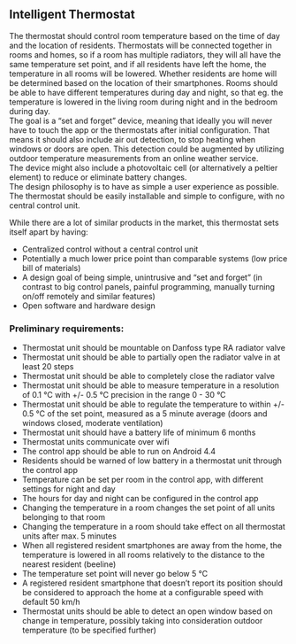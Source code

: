 Intelligent Thermostat
----------------------
The thermostat should control room temperature based on the time of day and the location of residents. Thermostats will be connected together in rooms and homes, so if a room has multiple radiators, they will all have the same temperature set point, and if all residents have left the home, the temperature in all rooms will be lowered. Whether residents are home will be determined based on the location of their smartphones. 
Rooms should be able to have different temperatures during day and night, so that eg. the temperature is lowered in the living room during night and in the bedroom during day.  
The goal is a “set and forget” device, meaning that ideally you will never have to touch the app or the thermostats after initial configuration. That means it should also include air out detection, to stop heating when windows or doors are open. This detection could be augmented by utilizing outdoor temperature measurements from an online weather service.  
The device might also include a photovoltaic cell (or alternatively a peltier element) to reduce or eliminate battery changes.  
The design philosophy is to have as simple a user experience as possible. The thermostat should be easily installable and simple to configure, with no central control unit.

While there are a lot of similar products in the market, this thermostat sets itself apart by having:
* Centralized control without a central control unit
* Potentially a much lower price point than comparable systems (low price bill of materials)
* A design goal of being simple, unintrusive and “set and forget” (in contrast to big control panels, painful programming, manually turning on/off remotely and similar features)
* Open software and hardware design

### Preliminary requirements:
* Thermostat unit should be mountable on Danfoss type  RA radiator valve
* Thermostat unit should be able to partially open the radiator valve in at least 20 steps
* Thermostat unit should be able to completely close the radiator valve
* Thermostat unit should be able to measure temperature in a resolution of 0.1 °C with +/- 0.5 °C precision in the range 0 - 30 °C
* Thermostat unit should be able to regulate the temperature to within +/- 0.5 °C of the set point, measured as a 5 minute average (doors and windows closed, moderate ventilation)
* Thermostat unit should have a battery life of minimum 6 months
* Thermostat units communicate over wifi
* The control app should be able to run on Android 4.4
* Residents should be warned of low battery in a thermostat unit through the control app
* Temperature can be set per room in the control app, with different settings for night and day
* The hours for day and night can be configured in the control app
* Changing the temperature in a room changes the set point of all units belonging to that room
* Changing the temperature in a room should take effect on all thermostat units after max. 5 minutes
* When all registered resident smartphones are away from the home, the temperature is lowered in all rooms relatively to the distance to the nearest resident (beeline)
* The temperature set point will never go below 5 °C
* A registered resident smartphone that doesn’t report its position should be considered to approach the home at a configurable speed with default 50 km/h
* Thermostat units should be able to detect an open window based on change in temperature, possibly taking into consideration outdoor temperature (to be specified further)
